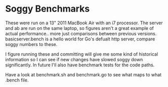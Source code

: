 # Soggy Benchmarks
These were run on a 13" 2011 MacBook Air with an i7 processor. The server and ab are run on the same laptop, so figures aren't a great example of actual performance.. more just comparisons between previous versions. basicserver.bench is a hello world for Go's defualt http server, compare soggy numbers to these.

I figure running these and committing will give me some kind of historical information so I can see if new changes have slowed soggy down significantly. In future I'll also have benchmark tests for the code paths.

Have a look at benchmark.sh and benchmark.go to see what maps to what .bench file.
